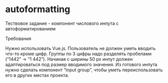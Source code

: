 # autoformatting
Тествовое задание - компонент числового инпута с автоформатированием  

Требования  

Нужно использовать Vue.js. Пользователь не должен уметь вводить что-то кроме цифр. Группы по 3 цифры надо разделять пробелами (“1442” → “1 442”). Начиная с ширины 50 px инпут должен адаптироваться под размер вводимого значения. Из готового инпута нужно сделать компонент “input group”, чтобы уметь переиспользовать его в других местах проекта.
